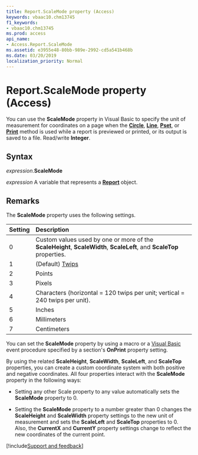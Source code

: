 ```yaml
---
title: Report.ScaleMode property (Access)
keywords: vbaac10.chm13745
f1_keywords:
- vbaac10.chm13745
ms.prod: access
api_name:
- Access.Report.ScaleMode
ms.assetid: e3955e48-80bb-989e-2992-cd5a541b468b
ms.date: 03/20/2019
localization_priority: Normal
---
```



# Report.ScaleMode property (Access)

You can use the **ScaleMode** property in Visual Basic to specify the unit of measurement for coordinates on a page when the **[Circle](Access.Report.Circle.md)**, **[Line](Access.Report.Line.md)**, **[Pset](Access.Report.PSet.md)**, or **[Print](Access.Report.Print.md)** method is used while a report is previewed or printed, or its output is saved to a file. Read/write **Integer**.


## Syntax

_expression_.**ScaleMode**

_expression_ A variable that represents a **[Report](Access.Report.md)** object.


## Remarks

The **ScaleMode** property uses the following settings.

|Setting|Description|
|:-----|:-----|
|0|Custom values used by one or more of the **ScaleHeight**, **ScaleWidth**, **ScaleLeft**, and **ScaleTop** properties.|
|1|(Default) [Twips](../language/glossary/vbe-glossary.md#twip)|
|2|Points|
|3|Pixels|
|4|Characters (horizontal = 120 twips per unit; vertical = 240 twips per unit).|
|5|Inches|
|6|Millimeters|
|7|Centimeters|

You can set the **ScaleMode** property by using a macro or a [Visual Basic](../access/Concepts/Settings/set-properties-by-using-visual-basic.md) event procedure specified by a section's **OnPrint** property setting.

By using the related **ScaleHeight**, **ScaleWidth**, **ScaleLeft**, and **ScaleTop** properties, you can create a custom coordinate system with both positive and negative coordinates. All four properties interact with the **ScaleMode** property in the following ways:

- Setting any other Scale property to any value automatically sets the **ScaleMode** property to 0.
    
- Setting the **ScaleMode** property to a number greater than 0 changes the **ScaleHeight** and **ScaleWidth** property settings to the new unit of measurement and sets the **ScaleLeft** and **ScaleTop** properties to 0. Also, the **CurrentX** and **CurrentY** property settings change to reflect the new coordinates of the current point.
    



[!include[Support and feedback](~/includes/feedback-boilerplate.md)]